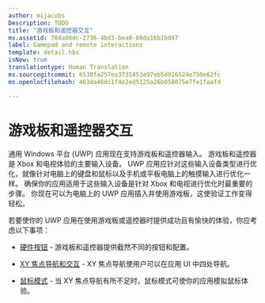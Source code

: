 ```yaml
---
author: mijacobs
Description: TODO
title: "游戏板和遥控器交互"
ms.assetid: 784a08dc-2736-4bd3-bea0-08da16b1bd47
label: Gamepad and remote interactions
template: detail.hbs
isNew: true
translationtype: Human Translation
ms.sourcegitcommit: 6530fa257ea3735453a97eb5d916524e750e62fc
ms.openlocfilehash: 463da46dc1f4e2ed5125a26b058075e7fe1faafd

---
```


# 游戏板和遥控器交互

通用 Windows 平台 (UWP) 应用现在支持游戏板和遥控器输入。 游戏板和遥控器是 Xbox 和电视体验的主要输入设备。 UWP 应用应针对这些输入设备类型进行优化，就像针对电脑上的键盘和鼠标以及手机或平板电脑上的触摸输入进行优化一样。 确保你的应用适用于这些输入设备是针对 Xbox 和电视进行优化时最重要的步骤。
你现在可以为电脑上的 UWP 应用插入并使用游戏板，这使验证工作变得轻松。

若要使你的 UWP 应用在使用游戏板或遥控器时提供成功且有愉快的体验，你应考虑以下事项：

* [硬件按钮](designing-for-tv.md#hardware-buttons)  -
游戏板和遥控器提供截然不同的按钮和配置。

* [XY 焦点导航和交互](designing-for-tv.md#xy-focus-navigation-and-interaction)  -
XY 焦点导航使用户可以在应用 UI 中四处导航。

* [鼠标模式](designing-for-tv.md#mouse-mode)  -
当 XY 焦点导航有所不足时，鼠标模式可使你的应用模拟鼠标体验。



<!--HONumber=Jun16_HO4-->


